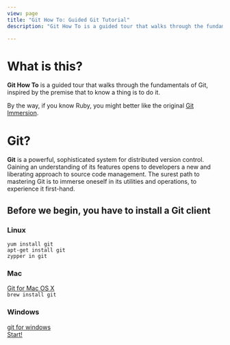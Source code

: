 ```yaml
---
view: page
title: "Git How To: Guided Git Tutorial"
description: "Git How To is a guided tour that walks through the fundamentals of Git, inspired by the premise that to know a thing is to do it. The surest path to mastering Git is to immerse oneself in its utilities and operations, to experience it first-hand."

---
```


<div class="row">
<div class="col-sm-6">
<h1 class="title-big">What is this?</h1>

<p><b class="inline">Git How To</b> is a guided tour that walks through the fundamentals of Git, inspired by the premise that to know a thing is to do it.</p>
<p>By the way, if you know Ruby, you might better like the original <a href="http://gitimmersion.com/">Git Immersion</a>.</p>
</div>
<div class="col-sm-6">
<h1 class="title-big">Git?</h1>

<p class=""><b class="inline">Git</b> is a powerful, sophisticated system for distributed version control. Gaining an understanding of its features opens to developers a new and liberating approach to source code management. The surest path to mastering Git is to immerse oneself in its utilities and operations, to experience it first-hand.</p>
</div>
</div>



## Before we begin, you have to install a Git client

<div class="row">
<div class="col-sm-4">
<h3><i class="fa fa-linux"></i> Linux</h3>
<code>yum install git</code><br/>
<code>apt-get install git</code><br/>
<code>zypper in git</code>
</div>


<div class="col-sm-4">
<h3><i class="fa fa-apple"></i> Mac</h3>
<a href="http://git-scm.com/download/mac">Git for Mac OS X</a><br/>
<code>brew install git</code><br/>
</div>

<div class="col-sm-4">
<h3><i class="fa fa-windows"></i> Windows</h3>
<a href="http://git-for-windows.github.io//">git for windows</a>
</div>

</div>

<div class="row go-block">
  <div class="col-xs-12 col-sm-4">
    <a class="btn btn-hg btn-primary go" href="/setup"><i class="fa fa-flag"></i> Start!</a>
  </div>
  
  <div class="col-xs-12 col-sm-8">
    <!--<div class="carbon-index">-->
        <!--<script async type="text/javascript" src="//cdn.carbonads.com/carbon.js?zoneid=1673&serve=C6AILKT&placement=githowtocom" id="_carbonads_js"></script>-->
    <!--</div>-->

<div class="google-index">
    <script async src="//pagead2.googlesyndication.com/pagead/js/adsbygoogle.js"></script>
    <!-- GitHowTo2 -->
    <ins class="adsbygoogle"
         style="display:block"
         data-ad-client="ca-pub-1703978454411210"
         data-ad-slot="1342610188"
         data-ad-format="auto"></ins>
    <script>
        (adsbygoogle = window.adsbygoogle || []).push({});
    </script>
</div>

  </div>
</div>
